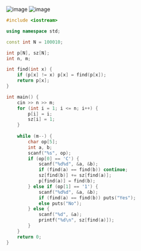 ![image](https://cdn.jsdelivr.net/gh/XmchxUp/cloudimg@master/20220226/image.1u84i6ikc1nk.webp)
![image](https://cdn.jsdelivr.net/gh/XmchxUp/cloudimg@master/20220226/image.eq59qng4zkw.webp)

```c++
#include <iostream>

using namespace std;

const int N = 100010;

int p[N], sz[N];
int n, m;

int find(int x) {
    if (p[x] != x) p[x] = find(p[x]);
    return p[x];
}

int main() {
    cin >> n >> m;
    for (int i = 1; i <= n; i++) {
        p[i] = i; 
        sz[i] = 1;
    }
    
    while (m--) {
        char op[5];
        int a, b;
        scanf("%s", op);
        if (op[0] == 'C') {
            scanf("%d%d", &a, &b);
            if (find(a) == find(b)) continue;
            sz[find(b)] += sz[find(a)];
            p[find(a)] = find(b);
        } else if (op[1] == '1') {
            scanf("%d%d", &a, &b);
            if (find(a) == find(b)) puts("Yes");
            else puts("No");
        } else {
            scanf("%d", &a);
            printf("%d\n", sz[find(a)]);
        }
    }
    return 0;
}
```
